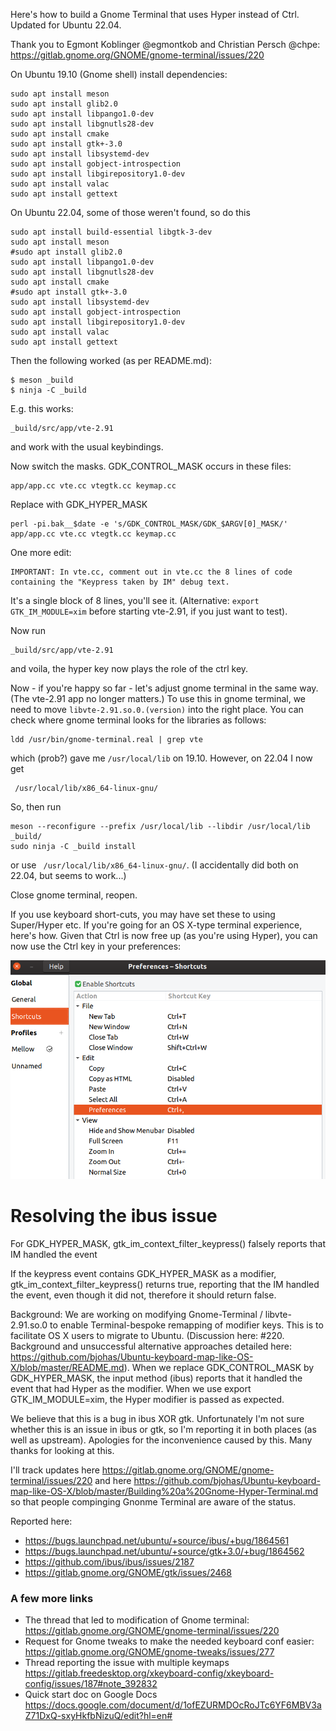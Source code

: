 Here's how to build a Gnome Terminal that uses Hyper instead of Ctrl. Updated for Ubuntu 22.04.

Thank you to Egmont Koblinger @egmontkob and Christian Persch @chpe: 
https://gitlab.gnome.org/GNOME/gnome-terminal/issues/220

On Ubuntu 19.10 (Gnome shell) install dependencies:
```
sudo apt install meson
sudo apt install glib2.0
sudo apt install libpango1.0-dev
sudo apt install libgnutls28-dev
sudo apt install cmake
sudo apt install gtk+-3.0
sudo apt install libsystemd-dev
sudo apt install gobject-introspection
sudo apt install libgirepository1.0-dev
sudo apt install valac
sudo apt install gettext
```
On Ubuntu 22.04, some of those weren't found, so do this
```
sudo apt install build-essential libgtk-3-dev
sudo apt install meson
#sudo apt install glib2.0
sudo apt install libpango1.0-dev
sudo apt install libgnutls28-dev 
sudo apt install cmake
#sudo apt install gtk+-3.0
sudo apt install libsystemd-dev
sudo apt install gobject-introspection
sudo apt install libgirepository1.0-dev
sudo apt install valac
sudo apt install gettext
```
Then the following worked (as per README.md):
```
$ meson _build       
$ ninja -C _build   
```
E.g. this works:
```
_build/src/app/vte-2.91
```
and work with the usual keybindings.

Now switch the masks. GDK_CONTROL_MASK occurs in these files:
```
app/app.cc vte.cc vtegtk.cc keymap.cc
```
Replace with GDK_HYPER_MASK
```
perl -pi.bak__$date -e 's/GDK_CONTROL_MASK/GDK_$ARGV[0]_MASK/' app/app.cc vte.cc vtegtk.cc keymap.cc
```
One more edit: 
```
IMPORTANT: In vte.cc, comment out in vte.cc the 8 lines of code containing the "Keypress taken by IM" debug text. 
```
It's a single block of 8 lines, you'll see it. (Alternative: `export GTK_IM_MODULE=xim` before starting vte-2.91, if you just want to test).

Now run
```
_build/src/app/vte-2.91
```
and voila, the hyper key now plays the role of the ctrl key.

Now - if you're happy so far - let's adjust gnome terminal in the same way. (The vte-2.91 app no longer matters.) To use this in gnome terminal, we need to move `libvte-2.91.so.0.(version)` into the right place. You can check where gnome terminal looks for the libraries as follows:
```
ldd /usr/bin/gnome-terminal.real | grep vte
```
which (prob?) gave me `/usr/local/lib` on 19.10. However, on 22.04 I now get
```
 /usr/local/lib/x86_64-linux-gnu/
 ```
So, then run
```
meson --reconfigure --prefix /usr/local/lib --libdir /usr/local/lib _build/
sudo ninja -C _build install
```
or use ` /usr/local/lib/x86_64-linux-gnu/`. (I accidentally did both on 22.04, but seems to work...)

Close gnome terminal, reopen.

If you use keyboard short-cuts, you may have set these to using Super/Hyper etc. If you're going for an OS X-type terminal experience, here's how. Given that Ctrl is now free up (as you're using Hyper), you can now use the Ctrl key in your preferences:

![Gnome Terminal Preferences](https://raw.githubusercontent.com/bjohas/Ubuntu-keyboard-map-like-OS-X/master/Building%20a%20Gnome-Hyper-Terminal-Preferences.png)

# Resolving the ibus issue

For GDK_HYPER_MASK, gtk_im_context_filter_keypress() falsely reports that IM handled the event

If the keypress event contains GDK_HYPER_MASK as a modifier, gtk_im_context_filter_keypress() returns true, reporting that the IM handled the event, even though it did not, therefore it should return false.

Background: We are working on modifying Gnome-Terminal / libvte-2.91.so.0 to enable Terminal-bespoke remapping of modifier keys. This is to facilitate OS X users to migrate to Ubuntu. (Discussion here: #220. Background and unsuccessful alternative approaches detailed here: https://github.com/bjohas/Ubuntu-keyboard-map-like-OS-X/blob/master/README.md).
When we replace GDK_CONTROL_MASK by GDK_HYPER_MASK, the input method (ibus) reports that it handled the event that had Hyper as the modifier. When we use export GTK_IM_MODULE=xim, the Hyper modifier is passed as expected. 

We believe that this is a bug in ibus XOR gtk. Unfortunately I'm not sure whether this is an issue in ibus or gtk, so I'm reporting it in both places (as well as upstream). Apologies for the inconvenience caused by this. Many thanks for looking at this.

I'll track updates here
https://gitlab.gnome.org/GNOME/gnome-terminal/issues/220
and here
https://github.com/bjohas/Ubuntu-keyboard-map-like-OS-X/blob/master/Building%20a%20Gnome-Hyper-Terminal.md
so that people compinging Gnonme Terminal are aware of the status.

Reported here:
- https://bugs.launchpad.net/ubuntu/+source/ibus/+bug/1864561
- https://bugs.launchpad.net/ubuntu/+source/gtk+3.0/+bug/1864562
- https://github.com/ibus/ibus/issues/2187
- https://gitlab.gnome.org/GNOME/gtk/issues/2468

### A few more links

- The thread that led to modification of Gnome terminal: https://gitlab.gnome.org/GNOME/gnome-terminal/issues/220
- Request for Gnome tweaks to make the needed keyboard conf easier: https://gitlab.gnome.org/GNOME/gnome-tweaks/issues/277
- Thread reporting the issue with multiple keymaps https://gitlab.freedesktop.org/xkeyboard-config/xkeyboard-config/issues/187#note_392832
- Quick start doc on Google Docs https://docs.google.com/document/d/1ofEZURMDOcRoJTc6YF6MBV3aZ71DxQ-sxyHkfbNizuQ/edit?hl=en#
